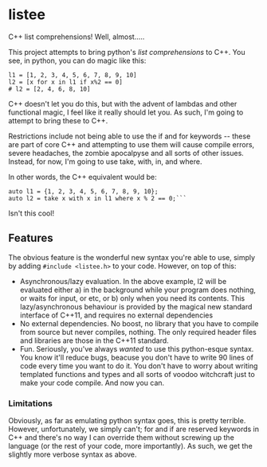 listee
===

C++ list comprehensions! Well, almost.....

This project attempts to bring python's _list comprehensions_ to C++. You see,
in python, you can do magic like this:

    l1 = [1, 2, 3, 4, 5, 6, 7, 8, 9, 10]
    l2 = [x for x in l1 if x%2 == 0]
    # l2 = [2, 4, 6, 8, 10]

C++ doesn't let you do this, but with the advent of lambdas and other
functional magic, I feel like it really should let you. As such, I'm going to
attempt to bring these to C++.

Restrictions include not being able to use the if and for keywords -- these are
part of core C++ and attempting to use them will cause compile errors, severe
headaches, the zombie apocalpyse and all sorts of other issues. Instead, for
now, I'm going to use take, with, in, and where.

In other words, the C++ equivalent would be:

    auto l1 = {1, 2, 3, 4, 5, 6, 7, 8, 9, 10};
    auto l2 = take x with x in l1 where x % 2 == 0;```

Isn't this cool!

## Features ##
The obvious feature is the wonderful new syntax you're able to use, simply by
adding ```#include <listee.h>``` to your code. However, on top of this:
* Asynchronous/lazy evaluation. In the above example, l2 will be evaluated
  either a) in the background while your program does nothing, or waits for
  input, or etc, or b) only when you need its contents. This lazy/asynchronous
  behaviour is provided by the magical new standard interface of C++11, and
  requires no external dependencies
* No external dependencies. No boost, no library that you have to compile from
  source but never compiles, nothing. The only required header files and
  libraries are those in the C++11 standard.
* Fun. Seriously, you've always *wanted* to use this python-esque syntax. You
  know it'll reduce bugs, beacuse you don't have to write 90 lines of code
  every time you want to do it. You don't have to worry about writing templated
  functions and types and all sorts of voodoo witchcraft just to make your code
  compile. And now you can.

### Limitations ###
Obviously, as far as emulating python syntax goes, this is pretty terrible.
However, unfortunately, we simply can't; for and if are reserved keywords in
C++ and there's no way I can override them without screwing up the language (or
the rest of your code, more importantly). As such, we get the slightly more
verbose syntax as above.

